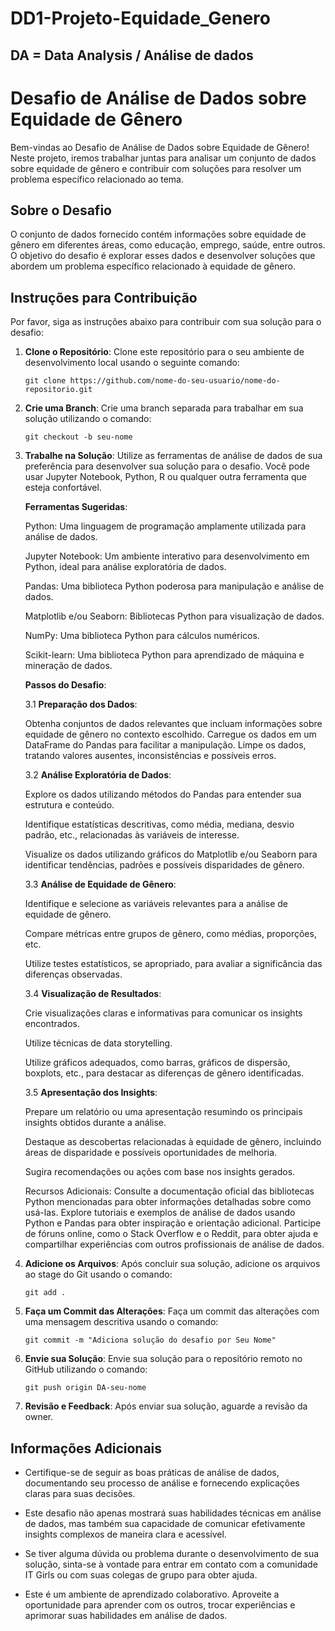 # DD1-Projeto-Equidade_Genero

## DA = Data Analysis / Análise de dados

# Desafio de Análise de Dados sobre Equidade de Gênero

Bem-vindas ao Desafio de Análise de Dados sobre Equidade de Gênero! Neste projeto, iremos trabalhar juntas para analisar um conjunto de dados sobre equidade de gênero e contribuir com soluções para resolver um problema específico relacionado ao tema.

## Sobre o Desafio

O conjunto de dados fornecido contém informações sobre equidade de gênero em diferentes áreas, como educação, emprego, saúde, entre outros. O objetivo do desafio é explorar esses dados e desenvolver soluções que abordem um problema específico relacionado à equidade de gênero.

## Instruções para Contribuição

Por favor, siga as instruções abaixo para contribuir com sua solução para o desafio:

1. **Clone o Repositório**: Clone este repositório para o seu ambiente de desenvolvimento local usando o seguinte comando:
    ```
    git clone https://github.com/nome-do-seu-usuario/nome-do-repositorio.git
    ```

2. **Crie uma Branch**: Crie uma branch separada para trabalhar em sua solução utilizando o comando:
    ```
    git checkout -b seu-nome
    ```

3. **Trabalhe na Solução**: Utilize as ferramentas de análise de dados de sua preferência para desenvolver sua solução para o desafio. Você pode usar Jupyter Notebook, Python, R ou qualquer outra ferramenta que esteja confortável.

    **Ferramentas Sugeridas**:
   
    Python: Uma linguagem de programação amplamente utilizada para análise de dados.
   
    Jupyter Notebook: Um ambiente interativo para desenvolvimento em Python, ideal para análise exploratória de dados.
   
    Pandas: Uma biblioteca Python poderosa para manipulação e análise de dados.
   
    Matplotlib e/ou Seaborn: Bibliotecas Python para visualização de dados.
   
    NumPy: Uma biblioteca Python para cálculos numéricos.
   
    Scikit-learn: Uma biblioteca Python para aprendizado de máquina e mineração de dados.

    **Passos do Desafio**:
   
    3.1 **Preparação dos Dados**:

    Obtenha conjuntos de dados relevantes que incluam informações sobre equidade de gênero no contexto escolhido.
    Carregue os dados em um DataFrame do Pandas para facilitar a manipulação.
    Limpe os dados, tratando valores ausentes, inconsistências e possíveis erros.

   
    3.2 **Análise Exploratória de Dados**:

    Explore os dados utilizando métodos do Pandas para entender sua estrutura e conteúdo.
   
    Identifique estatísticas descritivas, como média, mediana, desvio padrão, etc., relacionadas às variáveis de interesse.
   
    Visualize os dados utilizando gráficos do Matplotlib e/ou Seaborn para identificar tendências, padrões e possíveis disparidades de gênero.
   
    3.3 **Análise de Equidade de Gênero**:

    Identifique e selecione as variáveis relevantes para a análise de equidade de gênero.
   
    Compare métricas entre grupos de gênero, como médias, proporções, etc.
   
    Utilize testes estatísticos, se apropriado, para avaliar a significância das diferenças observadas.
   
    3.4 **Visualização de Resultados**:

    Crie visualizações claras e informativas para comunicar os insights encontrados.

    Utilize técnicas de data storytelling.
   
    Utilize gráficos adequados, como barras, gráficos de dispersão, boxplots, etc., para destacar as diferenças de gênero identificadas.
   
    3.5 **Apresentação dos Insights**:

    Prepare um relatório ou uma apresentação resumindo os principais insights obtidos durante a análise.
   
    Destaque as descobertas relacionadas à equidade de gênero, incluindo áreas de disparidade e possíveis oportunidades de melhoria.
   
    Sugira recomendações ou ações com base nos insights gerados.

   
   Recursos Adicionais:
   Consulte a documentação oficial das bibliotecas Python mencionadas para obter informações detalhadas sobre como usá-las.
   Explore tutoriais e exemplos de análise de dados usando Python e Pandas para obter inspiração e orientação adicional.
   Participe de fóruns online, como o Stack Overflow e o Reddit, para obter ajuda e compartilhar experiências com outros profissionais de análise de dados.

5. **Adicione os Arquivos**: Após concluir sua solução, adicione os arquivos ao stage do Git usando o comando:
    ```
    git add .
    ```

6. **Faça um Commit das Alterações**: Faça um commit das alterações com uma mensagem descritiva usando o comando:
    ```
    git commit -m "Adiciona solução do desafio por Seu Nome"
    ```

7. **Envie sua Solução**: Envie sua solução para o repositório remoto no GitHub utilizando o comando:
    ```
    git push origin DA-seu-nome
    ```

8. **Revisão e Feedback**: Após enviar sua solução, aguarde a revisão da owner.

## Informações Adicionais

- Certifique-se de seguir as boas práticas de análise de dados, documentando seu processo de análise e fornecendo explicações claras para suas decisões.

- Este desafio não apenas mostrará suas habilidades técnicas em análise de dados, mas também sua capacidade de comunicar efetivamente insights complexos de maneira clara e acessível. 

- Se tiver alguma dúvida ou problema durante o desenvolvimento de sua solução, sinta-se à vontade para entrar em contato com a comunidade IT Girls ou com suas colegas de grupo para obter ajuda.

- Este é um ambiente de aprendizado colaborativo. Aproveite a oportunidade para aprender com os outros, trocar experiências e aprimorar suas habilidades em análise de dados.
